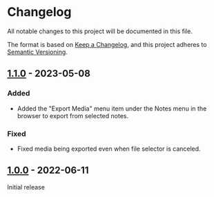 # Changelog

All notable changes to this project will be documented in this file.

The format is based on [Keep a Changelog](https://keepachangelog.com/en/1.0.0/),
and this project adheres to [Semantic Versioning](https://semver.org/spec/v2.0.0.html).

## [1.1.0] - 2023-05-08

### Added

-   Added the "Export Media" menu item under the Notes menu in the browser to export from selected notes.

### Fixed

-   Fixed media being exported even when file selector is canceled.

## [1.0.0] - 2022-06-11

Initial release

[1.1.0]: https://github.com/abdnh/anki-media-exporter/compare/1.0.0...1.1.0
[1.0.0]: https://github.com/abdnh/anki-media-exporter/commits/1.0.0
